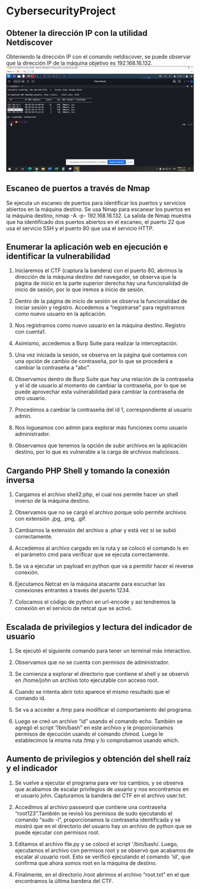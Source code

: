 # CybersecurityProject

## Obtener la dirección IP con la utilidad Netdiscover
Obteniendo la dirección IP con el comando netdiscover, se puede observar que la dirección IP de la máquina objetivo es 192.168.16.132.
![This is an image](paso%201.png)

## Escaneo de puertos a través de Nmap
Se ejecuta un escaneo de puertos para identificar los puertos y servicios abiertos en la máquina destino. Se usa Nmap para escanear los puertos en la máquina destino, nmap -A -p- 192.168.16.132. La salida de Nmap muestra que ha identificado dos puertos abiertos en el escaneo, el puerto 22 que usa el servicio SSH y el puerto 80 que usa el servicio HTTP.

## Enumerar la aplicación web en ejecución e identificar la vulnerabilidad
1. Iniciaremos el CTF (captura la bandera) con el puerto 80, abrimos la dirección de la máquina destino del navegador, se observa que la página de inicio en la parte superior derecha hay una funcionalidad de inicio de sesión, por lo que iremos a inicio de sesión.

2. Dentro de la página de inicio de sesión se observa la funcionalidad de iniciar sesión y registro. Accedemos a “registrarse” para registrarnos como nuevo usuario en la aplicación.

3. Nos registramos como nuevo usuario en la máquina destino. Registro con cuenta1.

4. Asimismo, accedemos a Burp Suite para realizar la interceptación.

5. Una vez iniciada la sesión, se observa en la página qué contamos con una opción de cambio de contraseña, por lo que se procederá a cambiar la contraseña a "abc".

6. Observamos dentro de Burp Suite que hay una relación de la contraseña y el id de usuario al momento de cambiar la contraseña, por lo que se puede aprovechar esta vulnerabilidad para cambiar la contraseña de otro usuario.

7. Procedimos a cambiar la contraseña del  id 1, correspondiente al usuario admin.

8. Nos logueamos con admin para explorar más funciones como usuario administrador.

9. Observamos que tenemos la opción de subir archivos en la aplicación destino, por lo que es vulnerable a la carga de archivos maliciosos.

## Cargando PHP Shell y tomando la conexión inversa
1. Cargamos el archivo shell2.php, el cual nos permite hacer un shell inverso de la máquina destino.

2. Observamos que no se cargó el archivo porque solo permite archivos con extensión .jpg, .png, .gif.

3. Cambiamos la extensión del archivo a .phar y está vez sí se subió correctamente.

4. Accedemos al archivo cargado en la ruta y se colocó el comando ls en el parámetro cmd para verificar que se ejecuta correctamente.

5. Se va a ejecutar un payload en python que va a permitir hacer el reverse conexión.

6. Ejecutamos Netcat en la máquina atacante para escuchar las conexiones entrantes a través del puerto 1234.

7. Colocamos el código de python en url-encode y así tendremos la conexión en el servicio de netcat que se activó.

## Escalada de privilegios y lectura del indicador de usuario
1. Se ejecutó el siguiente comando para tener un terminal más interactivo.

2. Observamos que no se cuenta con permisos de administrador.

3. Se comienza a explorar el directorio que contiene el shell y se observó en /home/john un archivo toto ejecutable con acceso root.

4. Cuando se intenta abrir toto aparece el mismo resultado que el comando id.

5. Se va a acceder a /tmp para modificar el comportamiento del programa. 

6. Luego se creó un archivo “id” usando el comando echo.  También se agregó el script “/bin/bash” en este archivo y le proporcionamos permisos de ejecución usando el comando chmod. Luego le establecimos la misma ruta /tmp y lo comprobamos usando which.

## Aumento de privilegios y obtención del shell raíz y el indicador
1. Se vuelve a ejecutar el programa para ver los cambios, y se observa que acabamos de escalar privilegios de usuario y nos encontramos en el usuario john. Capturamos la bandera del CTF en el archivo user.txt.

2. Accedimos al archivo password que contiene una contraseña “root123”.También se revisó los permisos de sudo ejecutando el comando “sudo -l”, proporcionamos la contraseña identificada y se mostró que en el directorio del usuario hay un archivo de python que se puede ejecutar con permisos root.

3. Editamos el archivo file.py y se colocó el script '/bin/bash/. Luego, ejecutamos el archivo con permisos root y se observó que acabamos de escalar al usuario root. Esto se verificó ejecutando el comando 'id', que confirma que ahora somos root en la máquina de destino.

4. Finalmente, en el directorio /root abrimos el archivo “root.txt” en el que encontramos la última bandera del CTF.
